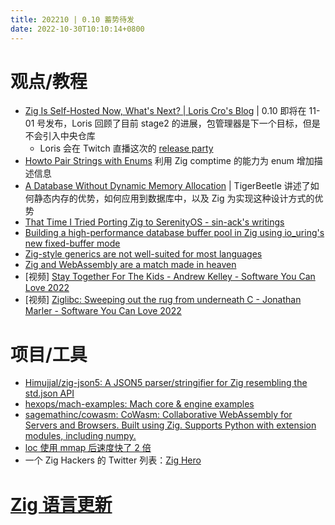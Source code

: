 ```yaml
---
title: 202210 | 0.10 蓄势待发
date: 2022-10-30T10:10:14+0800
---
```


# 观点/教程
- [Zig Is Self-Hosted Now, What's Next? | Loris Cro's Blog](https://kristoff.it/blog/zig-self-hosted-now-what/) | 0.10 即将在 11-01 号发布，Loris 回顾了目前 stage2 的进展，包管理器是下一个目标，但是不会引入中央仓库
  - Loris 会在 Twitch 直播这次的 [release party](https://ziggit.dev/t/release-party-and-zig-rush-november-1st/435)
- [Howto Pair Strings with Enums](https://zig.news/david_vanderson/howto-pair-strings-with-enums-9ce) 利用 Zig comptime 的能力为 enum 增加描述信息
- [A Database Without Dynamic Memory Allocation](https://tigerbeetle.com/blog/a-database-without-dynamic-memory/) | TigerBeetle 讲述了如何静态内存的优势，如何应用到数据库中，以及 Zig 为实现这种设计方式的优势
- [That Time I Tried Porting Zig to SerenityOS - sin-ack's writings](https://sin-ack.github.io/posts/sycl-talk-20221007/)
- [Building a high-performance database buffer pool in Zig using io_uring's new fixed-buffer mode](https://gavinray97.github.io/blog/io-uring-fixed-bufferpool-zig)
- [Zig-style generics are not well-suited for most languages](https://typesanitizer.com/blog/zig-generics.html)
- [Zig and WebAssembly are a match made in heaven](https://blog.battlefy.com/zig-and-webassembly-are-a-match-made-in-heaven)
- [视频] [Stay Together For The Kids - Andrew Kelley - Software You Can Love 2022](https://www.bilibili.com/video/BV1ne411G74c/)
- [视频] [Ziglibc: Sweeping out the rug from underneath C - Jonathan Marler - Software You Can Love 2022](https://www.bilibili.com/video/BV1Td4y1y7U9/?share_source=copy_web&vd_source=9191359325bcbfb53bd116d1f5b22175)
# 项目/工具
- [Himujjal/zig-json5: A JSON5 parser/stringifier for Zig resembling the std.json API](https://github.com/Himujjal/zig-json5)
- [hexops/mach-examples: Mach core & engine examples](https://github.com/hexops/mach-examples)
- [sagemathinc/cowasm: CoWasm: Collaborative WebAssembly for Servers and Browsers. Built using Zig. Supports Python with extension modules, including numpy.](https://github.com/sagemathinc/cowasm)
- [loc 使用 mmap 后速度快了 2 倍](https://github.com/jiacai2050/loc/pull/2)
- 一个 Zig Hackers 的 Twitter 列表：[Zig Hero](https://twitter.com/i/lists/1570249876155568129)
# [Zig 语言更新](https://github.com/ziglang/zig/pulls?page=1&q=+is%3Aclosed+is%3Apr+closed%3A2022-10-01..2022-11-01)
